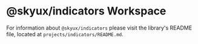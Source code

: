 # @skyux/indicators Workspace

For information about `@skyux/indicators` please visit the library's README file, located at `projects/indicators/README.md`.
